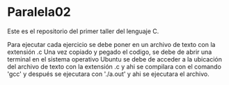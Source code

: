 # Paralela02

Este es el repositorio del primer taller del lenguaje C.

Para ejecutar cada ejercicio se debe poner en un archivo de texto con la extensión .c
Una vez copiado y pegado el codigo, se debe de abrir una terminal en el sistema operativo Ubuntu
se debe de acceder a la ubicación del archivo de texto con la extensión .c y ahi se compilara
con el comando 'gcc' <nombre del archivo.c> y después se ejecutara con './a.out' y ahi se ejecutara el archivo.

